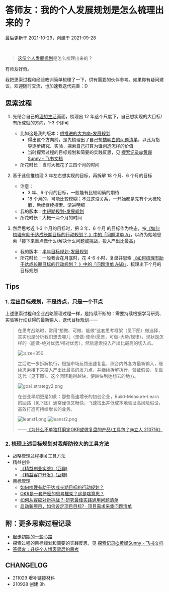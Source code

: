 # 答师友：我的个人发展规划是怎么梳理出来的？
最后更新于 2021-10-29，创建于 2021-09-28

<br>

> [这份个人发展规划](about/plan_lifedev)是怎么梳理出来的？

有师友好奇。

我把思索过程和经验教训简单梳理了一下，供有需要的伙伴参考。如果你有疑问建议，欢迎随时交流，也加速我迭代完善：D

## 思索过程


1. 先结合自己的[理想生活](about/idealife.md)画面，梳理出 12 年这个尺度下，自己想实现的大目标/有所成就的方向，1-3 个即可
    - 比如这是我的版本：[想推进的大方向-发展规划](about/plan_lifedev?id=longterm)
        - 得出这个方向前，是先梳理出了自己想[搞明白的问题清单](https://sunnylife.feishu.cn/wiki/wikcnEy7dsfx0hrcc7RJ123xceg?sheet=7e122f)，以此为指导逐步研究、实验，探索自己打算为谁创造怎样的价值
        - 当时探索过程的目标规划和简要的实践反思，见 [探索记录@黄姗Sunny - 飞书文档](https://sunnylife.feishu.cn/wiki/wikcnEy7dsfx0hrcc7RJ123xceg?sheet=FFqkNm&range=QTU6TDEw)  
    - 所花时长：当时大概花了三四个月的时间       

2. 基于此倒推梳理 3 年左右想实现的目标，再拆解 18 个月、6 个月的目标
    - 注意：
        - 3 年、6 个月的目标，一般能有比较明确的期待
        - 18 个月的，可能比较模糊；不过这没关系，一开始都是先有个大概轮廓，后续继续探索、渐进明细
    - 我的版本：[中短期规划-发展规划](about/plan_lifedev?id=shorterm)
    - 所花时长：大概一两个月的时间

3. 然后思考近 1-3 个月的目标时，把 3 年、6 个月 的目标作为终态，按[《如何梳理有助于达成长期目标的行动规划？
》中的「问题清单 A」](cmty/tips_MBO_fromend?id=qlist_a)，以终为始地思索「接下来重点做什么/解决什么问题或挑战，投入产出比最高」
    - 我的版本：[半年目标规划-发展规划](about/plan_lifedev?id=_6m)
    - 所花时长：一般我会在月底时，花 4-6 小时，复盘并思索 [《如何梳理有助于达成长期目标的行动规划？
》中的「问题清单 A&B」](cmty/tips_MBO_fromend?id=qlist_a)，梳理出下个月的目标规划


## Tips


### 1. 定出目标规划，不是终点，只是一个节点

上述思索过程和企业战略管理过程一样，是持续不断的：需要持续根据学习研究、实验等行动获得的最新输入，迭代目标规划——

> 在思考战略时，常用“想做、可做、能做”这套思考框架（见下图）做选择，其实也是分析我们想去哪儿（想做-使命/愿景，可做-大势/规律），现状是怎样的（能做-绝对优势/相对优势），然后思索投入产出比最高的切入点。
>
> ![](http://ishanshan.zoomquiet.top/share/goal_strategy1.png  ':size=350' )
>
> 之后进一步拆解执行，根据市场反馈迅速复盘，综合内外各方最新输入，继续思索接下来投入产出比最高的发力点，并继续拆解执行、验证假设、复盘迭代（见下图）。这个闭环跑得越快，便越快到达想去的地方。
>
> ![goal_strategy2.png](http://ishanshan.zoomquiet.top/clipping/goal_strategy2.png  ':size=500' )
>
> 在创业早期更是如此：那些高速增长的初创企业，Build-Measure-Learn 的回路（见下图）通常谨慎又畅快，飞速找出并低成本地验证高风险假设，高效打造可持续增长的业务。
>
> ![leanst1.png](http://ishanshan.zoomquiet.top/clipping/leanst1.png  ':size=300')
> ![leanst2.png](http://ishanshan.zoomquiet.top/clipping/leanst2.png ':size=300')
>
>——[《为什么不单独打磨定OKR或做复盘的产品/工具包？@立人 210716》](f_output/fb_lr_devseparate)


### 2. 梳理上述目标规划对我帮助较大的工具方法


- 战略管理过程相关工具方法
- 精益创业
    - [《精益创业实战》(豆瓣)](https://book.douban.com/subject/20505765/)
    - [《精益客户开发》(豆瓣)](https://book.douban.com/subject/26641506/)
- 目标管理
    - [如何梳理有助于达成长期目标的行动规划？](cmty/tips_MBO_fromend.md)
    - [OKR是一套严密的思考框架？这是啥意思？](cmty/tips_MBOKRframe.md)
    - [如何从容应对新挑战？·研究最佳实践通用问题清单](cmty/tips_RES_BP.md)
    - [启动新项目，如何设定项目目标? · 项目需求采集问题清单](cmty/infoq_pm_pre.md)


## 附：更多思索过程记录

- [起步初期的一些心路](selfedu/review2021Q1?id=supportsys)
- 探索过程的目标规划和简要的实践反思，见 [探索记录@黄姗Sunny - 飞书文档](https://sunnylife.feishu.cn/wiki/wikcnEy7dsfx0hrcc7RJ123xceg?sheet=FFqkNm)  
- [答师友：升级个人博客背后的思考](mur/logOD_TRIZblogupd.md)




## CHANGELOG

- 211029 增补链接材料
- 210928 创建 3h
